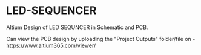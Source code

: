 # LED-SEQUENCER
Altium Design of LED SEQUNCER in Schematic and PCB.

Can view the PCB design by uploading the "Project Outputs" folder/file on - https://www.altium365.com/viewer/
